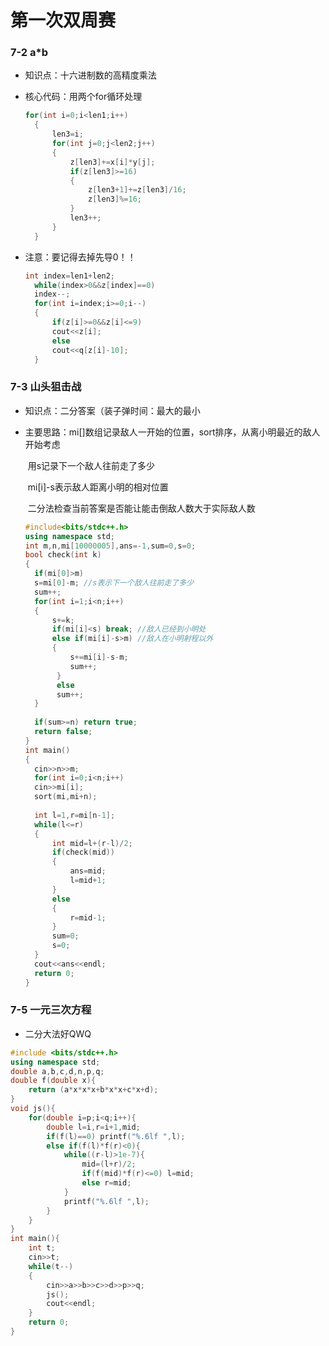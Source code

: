 # 第一次双周赛

### 7-2 a*b

- 知识点：十六进制数的高精度乘法

- 核心代码：用两个for循环处理

  ```c++
  for(int i=0;i<len1;i++)
  	{
  		len3=i;
  		for(int j=0;j<len2;j++)
  		{
  			z[len3]+=x[i]*y[j];
  			if(z[len3]>=16)
  			{
  				z[len3+1]+=z[len3]/16;
  				z[len3]%=16;
  			}
  			len3++;
  		}
  	}
  ```

- 注意：要记得去掉先导0！！

  ```c++
  int index=len1+len2;
  	while(index>0&&z[index]==0)
  	index--;
  	for(int i=index;i>=0;i--)
  	{
  		if(z[i]>=0&&z[i]<=9)
  		cout<<z[i];
  		else 
  		cout<<q[z[i]-10];
  	}
  ```

### 7-3 山头狙击战

- 知识点：二分答案（装子弹时间：最大的最小

- 主要思路：mi[]数组记录敌人一开始的位置，sort排序，从离小明最近的敌人开始考虑

  ​					用s记录下一个敌人往前走了多少

  ​					mi[i]-s表示敌人距离小明的相对位置

  ​					二分法检查当前答案是否能让能击倒敌人数大于实际敌人数

  ```c++
  #include<bits/stdc++.h>
  using namespace std;
  int m,n,mi[10000005],ans=-1,sum=0,s=0;
  bool check(int k)
  {
  	if(mi[0]>m)
  	s=mi[0]-m; //s表示下一个敌人往前走了多少 
  	sum++;
  	for(int i=1;i<n;i++)
  	{
  		s+=k;
  		if(mi[i]<s) break; //敌人已经到小明处
  		else if(mi[i]-s>m) //敌人在小明射程以外
  		{
  			s+=mi[i]-s-m;
  			sum++; 
  		 } 
  		 else
  		 sum++;
  	}
  	
  	if(sum>=n) return true;
  	return false;
  }
  int main()
  {
  	cin>>n>>m;
  	for(int i=0;i<n;i++)
  	cin>>mi[i];
  	sort(mi,mi+n);
  	
  	int l=1,r=mi[n-1];
  	while(l<=r)
  	{
  		int mid=l+(r-l)/2;
  		if(check(mid))
  		{
  			ans=mid;
  			l=mid+1;
  		}
  		else
  		{
  			r=mid-1;
  		}
  		sum=0;
  		s=0;
  	}
  	cout<<ans<<endl;
  	return 0;
  }
  ```

### 7-5 一元三次方程

- 二分大法好QWQ

```c++
#include <bits/stdc++.h>
using namespace std;
double a,b,c,d,n,p,q;
double f(double x){
    return (a*x*x*x+b*x*x+c*x+d);
}
void js(){
    for(double i=p;i<q;i++){
        double l=i,r=i+1,mid;
        if(f(l)==0) printf("%.6lf ",l);
        else if(f(l)*f(r)<0){
            while((r-l)>1e-7){
                mid=(l+r)/2;
                if(f(mid)*f(r)<=0) l=mid;
                else r=mid;
            }
            printf("%.6lf ",l);
        }
    }
}
int main(){
	int t;
	cin>>t;
	while(t--)
	{
		cin>>a>>b>>c>>d>>p>>q;
		js();
		cout<<endl;
	}
    return 0;
}
```

